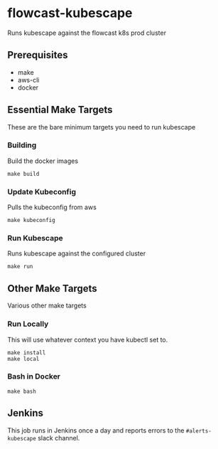 # flowcast-kubescape

Runs kubescape against the flowcast k8s prod cluster

## Prerequisites

- make
- aws-cli
- docker

## Essential Make Targets

These are the bare minimum targets you need to run kubescape

### Building

Build the docker images

```
make build
```

### Update Kubeconfig

Pulls the kubeconfig from aws

```
make kubeconfig
```

### Run Kubescape

Runs kubescape against the configured cluster

```
make run
```

## Other Make Targets

Various other make targets

### Run Locally

This will use whatever context you have kubectl set to.

```
make install
make local
```

### Bash in Docker

```
make bash
```

## Jenkins

This job runs in Jenkins once a day and reports errors to the
`#alerts-kubescape` slack channel.

